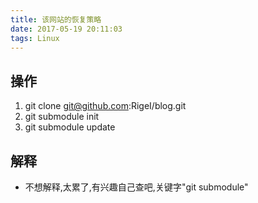 ```yaml
---
title: 该网站的恢复策略
date: 2017-05-19 20:11:03
tags: Linux
---
```

## 操作
1. git clone git@github.com:RigeI/blog.git
2. git submodule init
3. git submodule update

## 解释
* 不想解释,太累了,有兴趣自己查吧,关键字"git submodule"
